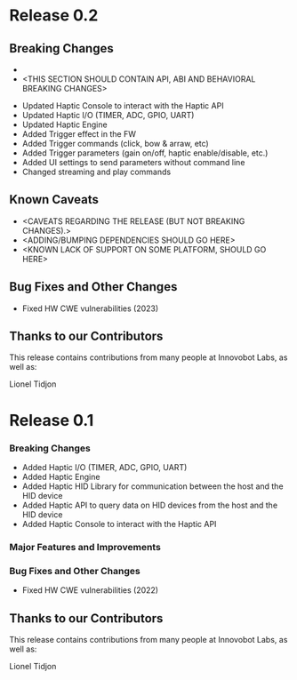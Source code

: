 # Release 0.2

## Breaking Changes

* <DOCUMENT BREAKING CHANGES HERE>
* <THIS SECTION SHOULD CONTAIN API, ABI AND BEHAVIORAL BREAKING CHANGES>

- Updated Haptic Console to interact with the Haptic API
- Updated Haptic I/O (TIMER, ADC, GPIO, UART)
- Updated Haptic Engine
- Added Trigger effect in the FW
- Added Trigger commands (click, bow & arraw, etc)
- Added Trigger parameters (gain on/off, haptic enable/disable, etc.)
- Added UI settings to send parameters without command line
- Changed streaming and play commands

## Known Caveats

* <CAVEATS REGARDING THE RELEASE (BUT NOT BREAKING CHANGES).>
* <ADDING/BUMPING DEPENDENCIES SHOULD GO HERE>
* <KNOWN LACK OF SUPPORT ON SOME PLATFORM, SHOULD GO HERE>

## Bug Fixes and Other Changes

- Fixed HW CWE vulnerabilities (2023)

## Thanks to our Contributors

This release contains contributions from many people at Innovobot Labs, as well as:

Lionel Tidjon


# Release 0.1

### Breaking Changes

- Added Haptic I/O (TIMER, ADC, GPIO, UART)
- Added Haptic Engine
- Added Haptic HID Library for communication between the host and the HID device 
- Added Haptic API to query data on HID devices from the host and the HID device
- Added Haptic Console to interact with the Haptic API
   
### Major Features and Improvements

### Bug Fixes and Other Changes
   
- Fixed HW CWE vulnerabilities (2022)

## Thanks to our Contributors

This release contains contributions from many people at Innovobot Labs, as well as:

Lionel Tidjon
